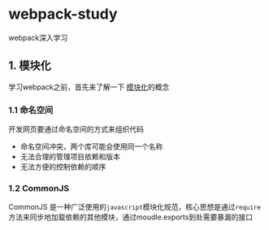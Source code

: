 # webpack-study
webpack深入学习

## 1. 模块化
学习webpack之前，首先来了解一下 [模块化](https://github.com/wenbingyan/Blog/issues/3)的概念 

### 1.1 命名空间
开发网页要通过命名空间的方式来组织代码
- 命名空间冲突，两个库可能会使用同一个名称
- 无法合理的管理项目依赖和版本
- 无法方便的控制依赖的顺序

### 1.2 CommonJS
CommonJS 是一种广泛使用的`javascript`模块化规范，核心思想是通过`require`方法来同步地加载依赖的其他模块，通过moudle.exports到处需要暴漏的接口
